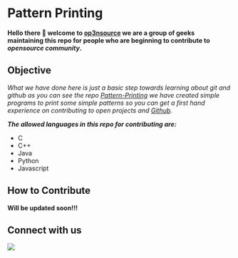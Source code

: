 # Pattern Printing
**Hello there :raised_hands: welcome to [op3nsource](https://github.com/op3nsource) we are a group of geeks maintaining this repo for people who are beginning to contribute to _opensource community_.**

## Objective
_What we have done here is just a basic step towards learning about git and github as you can see the repo [Pattern-Printing](https://github.com/op3nsource/Pattern-Printing) we have created simple programs to print some simple patterns so you can get a first hand experience on contributing to open projects and [Github](https://en.wikipedia.org/wiki/GitHub)._

***The allowed languages in this repo for contributing are:***

- C 
- C++
- Java
- Python
- Javascript

## How to Contribute
 
**Will be updated soon!!!**

## Connect with us

[<img src="https://upload.wikimedia.org/wikipedia/commons/thumb/8/82/Telegram_logo.svg/32px-Telegram_logo.svg.png">](https://t.me/c_channels)
